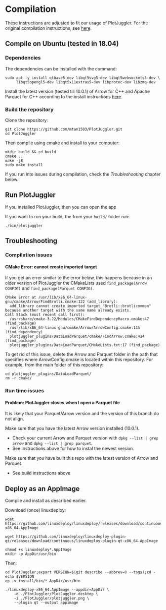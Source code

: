 # Compilation
These instructions are adjusted to fit our usage of PlotJuggler. For the original compilation instructions, see [here](https://github.com/facontidavide/PlotJuggler/blob/main/COMPILE.md).
## Compile on Ubuntu (tested in 18.04)
### Dependencies

The dependencies can be installed with the command:

    sudo apt -y install qtbase5-dev libqt5svg5-dev libqt5websockets5-dev \
         libqt5opengl5-dev libqt5x11extras5-dev libprotoc-dev libzmq-dev 

Install the latest version (tested till 10.0.1) of Arrow for C++ and Apache Parquet for C++ according to the install instructions [here](https://arrow.apache.org/install/).

### Build the repository

Clone the repository:

```
git clone https://github.com/mtan1503/PlotJuggler.git
cd PlotJuggler
```
    
Then compile using cmake and install to your computer:

```
mkdir build && cd build
cmake ..
make -j8
sudo make install
```
If you run into issues during compilation, check the *Troubleshooting* chapter below.
## Run PlotJuggler
If you installed PlotJuggler, then you can open the app

If you want to run your build, the from your `build/` folder run:
```
./bin/plotjuggler
```
## Troubleshooting
### Compilation issues
#### CMake Error: cannot create imported target
If you get an error similar to the error below, this happens because in an older version of PlotJuggler the CMakeLists used `find_package(Arrow CONFIG)` and `find_package(Parquet CONFIG)`.  
```
CMake Error at /usr/lib/x86_64-linux-gnu/cmake/Arrow/FindBrotli.cmake:122 (add_library):
  add_library cannot create imported target "Brotli::brotlicommon" because another target with the same name already exists.
Call Stack (most recent call first):
  /usr/share/cmake-3.22/Modules/CMakeFindDependencyMacro.cmake:47 (find_package)
  /usr/lib/x86_64-linux-gnu/cmake/Arrow/ArrowConfig.cmake:115 (find_dependency)
  plotjuggler_plugins/DataLoadParquet/cmake/FindArrow.cmake:424 (find_package)
  plotjuggler_plugins/DataLoadParquet/CMakeLists.txt:17 (find_package)
```
To get rid of this issue, delete the Arrow and Parquet folder in the path that specifies where ArrowConfig.cmake is located within this repository. For example, from the main folder of this repository:
```
cd plotjuggler_plugins/DataLoadParquet/
rm -r cmake/
```
### Run time issues

#### Problem: PlotJuggler closes when I open a Parquet file
It is likely that your Parquet/Arrow version and the version of this branch do not align. 

Make sure that you have the latest Arrow version installed (10.0.1).
* Check your current Arrow and Parquet version with `dpkg --list | grep arrow` and `dpkg --list | grep parquet`.
* See instructions above for how to instal the newest version. 

Make sure that you have built this repo with the latest version of Arrow and Parquet.
* See build instructions above.

## Deploy as an AppImage

Compile and install as described earlier.

Download (once) linuxdeploy:

```
wget https://github.com/linuxdeploy/linuxdeploy/releases/download/continuous/linuxdeploy-x86_64.AppImage

wget https://github.com/linuxdeploy/linuxdeploy-plugin-qt/releases/download/continuous/linuxdeploy-plugin-qt-x86_64.AppImage

chmod +x linuxdeploy*.AppImage
mkdir -p AppDir/usr/bin
```

Then:

```
cd PlotJuggler;export VERSION=$(git describe --abbrev=0 --tags);cd -
echo $VERSION
cp -v install/bin/* AppDir/usr/bin

./linuxdeploy-x86_64.AppImage --appdir=AppDir \
    -d ./PlotJuggler/PlotJuggler.desktop \
    -i ./PlotJuggler/plotjuggler.png \
    --plugin qt --output appimage
```
